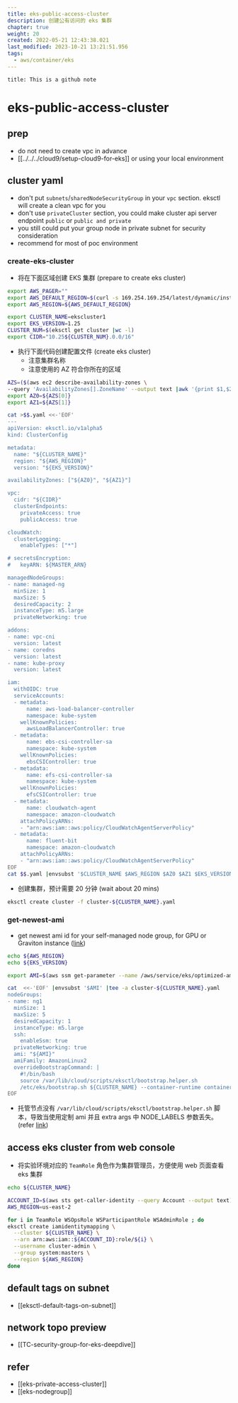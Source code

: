 ```yaml
---
title: eks-public-access-cluster
description: 创建公有访问的 eks 集群
chapter: true
weight: 20
created: 2022-05-21 12:43:38.021
last_modified: 2023-10-21 13:21:51.956
tags:
  - aws/container/eks
---
```


```ad-attention
title: This is a github note

```

# eks-public-access-cluster

## prep

- do not need to create vpc in advance
- [[../../../cloud9/setup-cloud9-for-eks]] or using your local environment

## cluster yaml

- don't put `subnets`/`sharedNodeSecurityGroup` in your `vpc` section. eksctl will create a clean vpc for you
- don't use `privateCluster` section, you could make cluster api server endpoint `public` or `public and private`
- you still could put your group node in private subnet for security consideration
- recommend for most of poc environment

### create-eks-cluster

- 将在下面区域创建 EKS 集群 (prepare to create eks cluster)
```sh
export AWS_PAGER=""
export AWS_DEFAULT_REGION=$(curl -s 169.254.169.254/latest/dynamic/instance-identity/document | jq -r '.region')
export AWS_REGION=${AWS_DEFAULT_REGION}

export CLUSTER_NAME=ekscluster1
export EKS_VERSION=1.25
CLUSTER_NUM=$(eksctl get cluster |wc -l)
export CIDR="10.25${CLUSTER_NUM}.0.0/16"

```

- 执行下面代码创建配置文件 (create eks cluster)
	- 注意集群名称
	- 注意使用的 AZ 符合你所在的区域
```sh
AZS=($(aws ec2 describe-availability-zones \
--query 'AvailabilityZones[].ZoneName' --output text |awk '{print $1,$2}'))
export AZ0=${AZS[0]}
export AZ1=${AZS[1]}

cat >$$.yaml <<-'EOF'
---
apiVersion: eksctl.io/v1alpha5
kind: ClusterConfig

metadata:
  name: "${CLUSTER_NAME}"
  region: "${AWS_REGION}"
  version: "${EKS_VERSION}"

availabilityZones: ["${AZ0}", "${AZ1}"]

vpc:
  cidr: "${CIDR}"
  clusterEndpoints:
    privateAccess: true
    publicAccess: true

cloudWatch:
  clusterLogging:
    enableTypes: ["*"]

# secretsEncryption:
#   keyARN: ${MASTER_ARN}

managedNodeGroups:
- name: managed-ng
  minSize: 1
  maxSize: 5
  desiredCapacity: 2
  instanceType: m5.large
  privateNetworking: true

addons:
- name: vpc-cni 
  version: latest
- name: coredns
  version: latest 
- name: kube-proxy
  version: latest

iam:
  withOIDC: true
  serviceAccounts:
  - metadata:
      name: aws-load-balancer-controller
      namespace: kube-system
    wellKnownPolicies:
      awsLoadBalancerController: true
  - metadata:
      name: ebs-csi-controller-sa
      namespace: kube-system
    wellKnownPolicies:
      ebsCSIController: true
  - metadata:
      name: efs-csi-controller-sa
      namespace: kube-system
    wellKnownPolicies:
      efsCSIController: true
  - metadata:
      name: cloudwatch-agent
      namespace: amazon-cloudwatch
    attachPolicyARNs:
    - "arn:aws:iam::aws:policy/CloudWatchAgentServerPolicy"
  - metadata:
      name: fluent-bit
      namespace: amazon-cloudwatch
    attachPolicyARNs:
    - "arn:aws:iam::aws:policy/CloudWatchAgentServerPolicy"
EOF
cat $$.yaml |envsubst '$CLUSTER_NAME $AWS_REGION $AZ0 $AZ1 $EKS_VERSION $CIDR ' > cluster-${CLUSTER_NAME}.yaml

```

- 创建集群，预计需要 20 分钟 (wait about 20 mins)
```sh
eksctl create cluster -f cluster-${CLUSTER_NAME}.yaml

```

### get-newest-ami

- get newest ami id for your self-managed node group, for GPU or Graviton instance ([link](https://docs.aws.amazon.com/eks/latest/userguide/retrieve-ami-id.html))
```sh
echo ${AWS_REGION}
echo ${EKS_VERSION}

export AMI=$(aws ssm get-parameter --name /aws/service/eks/optimized-ami/${EKS_VERSION}/amazon-linux-2/recommended/image_id --region ${AWS_REGION} --query "Parameter.Value" --output text)

cat  <<-'EOF' |envsubst '$AMI' |tee -a cluster-${CLUSTER_NAME}.yaml
nodeGroups:
- name: ng1
  minSize: 1
  maxSize: 5
  desiredCapacity: 1
  instanceType: m5.large
  ssh:
    enableSsm: true
  privateNetworking: true
  ami: "${AMI}"
  amiFamily: AmazonLinux2
  overrideBootstrapCommand: |
    #!/bin/bash
    source /var/lib/cloud/scripts/eksctl/bootstrap.helper.sh
    /etc/eks/bootstrap.sh ${CLUSTER_NAME} --container-runtime containerd --kubelet-extra-args "--node-labels=${NODE_LABELS} --max-pods=110"
EOF

```
- 托管节点没有 `/var/lib/cloud/scripts/eksctl/bootstrap.helper.sh` 脚本，导致当使用定制 ami 并且 extra args 中 NODE_LABELS 参数丢失。(refer [link](https://eksctl.io/announcements/nodegroup-override-announcement/))


## access eks cluster from web console

- 将实验环境对应的 `TeamRole` 角色作为集群管理员，方便使用 web 页面查看 eks 集群
```sh
echo ${CLUSTER_NAME}

ACCOUNT_ID=$(aws sts get-caller-identity --query Account --output text)
AWS_REGION=us-east-2

for i in TeamRole WSOpsRole WSParticipantRole WSAdminRole ; do
eksctl create iamidentitymapping \
  --cluster ${CLUSTER_NAME} \
  --arn arn:aws:iam::${ACCOUNT_ID}:role/${i} \
  --username cluster-admin \
  --group system:masters \
  --region ${AWS_REGION}
done

```


## default tags on subnet

- [[eksctl-default-tags-on-subnet]]


## network topo preview

- [[TC-security-group-for-eks-deepdive]]


## refer

- [[eks-private-access-cluster]]
- [[eks-nodegroup]]


